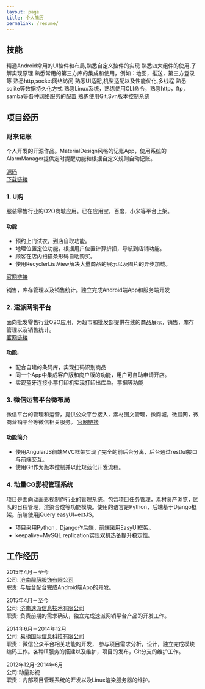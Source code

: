 ```yaml
---
layout: page
title: 个人简历
permalink: /resume/
---
```


## 技能
精通Android常用的UI控件和布局,熟悉自定义控件的实现
熟悉四大组件的使用,了解实现原理
熟悉常用的第三方库的集成和使用，例如：地图，推送，第三方登录等
熟悉http,socket网络访问
熟悉UI适配,机型适配以及性能优化,多线程
熟悉sqlite等数据持久化方式
熟悉Linux系统，熟练使用CLI命令，熟悉http，ftp，samba等各种网络服务的配置
熟练使用Git,Svn版本控制系统

## 项目经历

### 财来记账
个人开发的开源作品。MaterialDesign风格的记账App，使用系统的AlarmManager提供定时提醒功能和根据自定义规则自动记账。

[源码](https://github.com/viator42/ErikaNote)    
[下载链接](http://android.myapp.com/myapp/detail.htm?apkName=com.viator42.erikanote)    

### 1. U购
服装零售行业的O2O商城应用。已在应用宝，百度，小米等平台上架。    

#### 功能

* 预约上门试衣，到店自取功能。
* 地理位置定位功能，根据用户位置计算折扣，导航到店铺功能。
* 顾客在店内扫描条形码自助购买。
* 使用RecyclerListView解决大量商品的展示以及图片的异步加载。

[官网链接](http://ugouchina.com/)

销售，库存管理以及销售统计。独立完成Android端App和服务端开发



### 2. 速派网销平台
面向批发零售行业O2O应用，为超市和批发部提供在线的商品展示，销售，库存管理以及销售统计。    
[官网链接](http://www.supai.in)

#### 功能:
* 配合自建的条码库，实现扫码识别商品
* 同一个App中集成客户版和商户版的功能，用户可自助申请开店。
* 实现蓝牙连接小票打印机实现打印出库单，票据等功能

### 3. 微信运营平台微布局    
微信平台的管理和运营，提供公众平台接入，素材图文管理，微商城，微官网，微商营销平台等微信相关服务。
[官网链接](http://vbuju.com)

#### 功能简介

- 使用AngularJS前端MVC框架实现了完全的前后台分离，后台通过restful接口与前端交互。
- 使用Git作为版本控制并以此规范化开发流程。

### 4. 动量CG影视管理系统

项目是面向动画影视制作行业的管理系统。包含项目任务管理，素材资产浏览，团队的日程管理，渲染合成等功能模块。使用的语言是Python，后端基于Django框架。前端使用jQuery easyUI+extJS。

- 项目采用Python，Django作后端，前端采用EasyUI框架。
- keepalive+MySQL replication实现双机热备提升稳定性。

## 工作经历

2015年4月－至今    
公司: [济南靓萌服饰有限公司](http://www.supai.in)     
职责: 与后台配合完成Android端App的开发。    

2015年4月－至今    
公司: [济南速派信息技术有限公司](http://www.supai.in)     
职责: 负责前期的需求确认，独立完成速派网销平台产品的开发工作。    

2014年6月－2014年12月    
公司: [易驰国际信息科技有限公司](http://yichiguoji.com)     
职责：微信公众平台相关功能的开发， 参与项目需求分析，设计，独立完成模块编码工作。各种IT服务的搭建以及维护，项目的发布，Git分支的维护工作。

2012年12月-2014年6月    
公司:动量影视    
职责：内部项目管理系统的开发以及Linux渲染服务器的维护。

